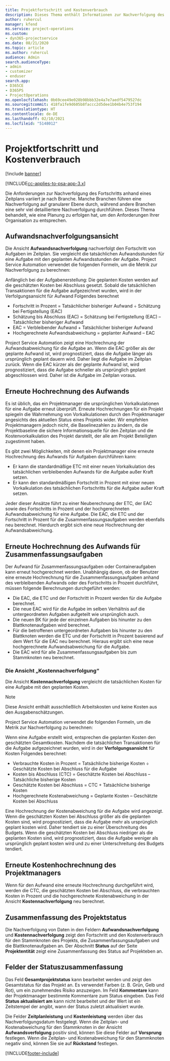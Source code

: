 ```yaml
---
title: Projektfortschritt und Kostenverbrauch
description: Dieses Thema enthält Informationen zur Nachverfolgung des Projektfortschritts und des Kostenverbrauchs.
author: ruhercul
manager: kfend
ms.service: project-operations
ms.custom:
- dyn365-projectservice
ms.date: 08/21/2020
ms.topic: article
ms.author: ruhercul
audience: Admin
search.audienceType:
- admin
- customizer
- enduser
search.app:
- D365CE
- D365PS
- ProjectOperations
ms.openlocfilehash: 0b69cee49e028b98bbb32e4a7e7aedf5479527dc
ms.sourcegitcommit: 418fa1fe9d605b8faccc2d5dee1b04b4e753f194
ms.translationtype: HT
ms.contentlocale: de-DE
ms.lasthandoff: 02/10/2021
ms.locfileid: "5148012"
---
```

# <a name="project-progress-and-cost-consumption"></a>Projektfortschritt und Kostenverbrauch

[!include [banner](../includes/psa-now-project-operations.md)]

[!INCLUDE[cc-applies-to-psa-app-3.x](../includes/cc-applies-to-psa-app-3x.md)]

Die Anforderungen zur Nachverfolgung des Fortschritts anhand eines Zeitplans variiert je nach Branche. Manche Branchen führen eine Nachverfolgung auf granularer Ebene durch, während andere Branchen eine sehr viel detailliertere Nachverfolgung durchführen. Dieses Thema behandelt, wie eine Planung zu erfolgen hat, um den Anforderungen Ihrer Organisation zu entsprechen.

## <a name="effort-tracking-view"></a>Aufwandsnachverfolgungsansicht

Die Ansicht **Aufwandsnachverfolgung** nachverfolgt den Fortschritt von Aufgaben im Zeitplan. Sie vergleicht die tatsächlichen Aufwandsstunden für eine Aufgabe mit den geplanten Aufwandsstunden der Aufgabe. Project Service Automation verwendet die folgenden Formeln, um die Metrik zur Nachverfolgung zu berechnen:

Anfänglich bei der Aufgabenerstellung: Die geplanten Kosten werden auf die geschätzten Kosten bei Abschluss gesetzt. Sobald die tatsächlichen Transaktionen für die Aufgabe aufgezeichnet wurden, wird in der Verfolgungsansicht für Aufwand Folgendes berechnet

- Fortschritt in Prozent = Tatsächlicher bisheriger Aufwand ÷ Schätzung bei Fertigstellung (EAC) 
- Schätzung bis Abschluss (EAC) = Schätzung bei Fertigstellung (EAC) – Tatsächlicher bisheriger Aufwand 
- EAC = Verbleibender Aufwand + Tatsächlicher bisheriger Aufwand 
- Hochgerechnete Aufwandsabweichung = geplanter Aufwand – EAC

Project Service Automation zeigt eine Hochrechnung der Aufwandsabweichung für die Aufgabe an. Wenn die EAC größer als der geplante Aufwand ist, wird prognostiziert, dass die Aufgabe länger als ursprünglich geplant dauern wird. Daher liegt die Aufgabe im Zeitplan zurück. Wenn die EAC kürzer als der geplante Aufwand ist, wird prognostiziert, dass die Aufgabe schneller als ursprünglich geplant abgeschlossen wird. Daher ist die Aufgabe im Zeitplan voraus.

## <a name="reprojecting-effort"></a>Erneute Hochrechnung des Aufwands

Es ist üblich, das ein Projektmanager die ursprünglichen Vorkalkulationen für eine Aufgabe erneut überprüft. Erneute Hochrechnungen für ein Projekt spiegeln die Wahrnehmung von Vorkalkulationen durch den Projektmanager angesichts des aktuellen Status eines Projekts wider. Wir empfehlen Projektmanagern jedoch nicht, die Baselinezahlen zu ändern, da die Projektbaseline die sichere Informationsquelle für den Zeitplan und die Kostenvorkalkulation des Projekt darstellt, der alle am Projekt Beteiligten zugestimmt haben.

Es gibt zwei Möglichkeiten, mit denen ein Projektmanager eine erneute Hochrechnung des Aufwands für Aufgaben durchführen kann:

- Er kann die standardmäßige ETC mit einer neuen Vorkalkulation des tatsächlichen verbleibenden Aufwands für die Aufgabe außer Kraft setzen. 
- Er kann den standardmäßigen Fortschritt in Prozent mit einer neuen Vorkalkulation des tatsächlichen Fortschritts für die Aufgabe außer Kraft setzen.

Jeder dieser Ansätze führt zu einer Neuberechnung der ETC, der EAC sowie des Fortschritts in Prozent und der hochgerechneten Aufwandsabweichung für eine Aufgabe. Die EAC, die ETC und der Fortschritt in Prozent für die Zusammenfassungsaufgaben werden ebenfalls neu berechnet. Hierdurch ergibt sich eine neue Hochrechnung der Aufwandsabweichung.

## <a name="reprojection-of-effort-on-summary-tasks"></a>Erneute Hochrechnung des Aufwands für Zusammenfassungsaufgaben

Der Aufwand für Zusammenfassungsaufgaben oder Containeraufgaben kann erneut hochgerechnet werden. Unabhängig davon, ob der Benutzer eine erneute Hochrechnung für die Zusammenfassungsaufgaben anhand des verbleibenden Aufwands oder des Fortschritts in Prozent durchführt, müssen folgende Berechnungen durchgeführt werden:

- Die EAC, die ETC und der Fortschritt in Prozent werden für die Aufgabe berechnet.
- Die neue EAC wird für die Aufgabe im selben Verhältnis auf die untergeordneten Aufgaben aufgeteilt wie ursprünglich auch.
- Die neuen BK für jede der einzelnen Aufgaben bis hinunter zu den Blattknotenaufgaben wird berechnet. 
- Für die betroffenen untergeordneten Aufgaben bis hinunter zu den Blattknoten werden die ETC und der Fortschritt in Prozent basierend auf dem Wert für die EAC neu berechnet. Hieraus ergibt sich eine neue hochgerechnete Aufwandsabweichung für die Aufgabe. 
- Die EAC wird für alle Zusammenfassungsaufgaben bis zum Stammknoten neu berechnet.

### <a name="cost-tracking-view"></a>Die Ansicht „Kostennachverfolgung“ 

Die Ansicht **Kostennachverfolgung** vergleicht die tatsächlichen Kosten für eine Aufgabe mit den geplanten Kosten. 

> [!NOTE]
> Diese Ansicht enthält ausschließlich Arbeitskosten und keine Kosten aus den Ausgabenschätzungen. 

Project Service Automation verwendet die folgenden Formeln, um die Metrik zur Nachverfolgung zu berechnen:

Wenn eine Aufgabe erstellt wird, entsprechen die geplanten Kosten den geschätzten Gesamtkosten. Nachdem die tatsächlichen Transaktionen für die Aufgabe aufgezeichnet wurden, wird in der **Verfolgungsansicht** für Kosten Folgendes berechnet:

 - Verbrauchte Kosten in Prozent = Tatsächliche bisherige Kosten ÷ Geschätzte Kosten bei Abschluss für die Aufgabe
 - Kosten bis Abschluss (CTC) = Geschätzte Kosten bei Abschluss – Tatsächliche bisherige Kosten
 - Geschätzte Kosten bei Abschluss = CTC + Tatsächliche bisherige Kosten
 - Hochgerechnete Kostenabweichung = Geplante Kosten – Geschätzte Kosten bei Abschluss

Eine Hochrechnung der Kostenabweichung für die Aufgabe wird angezeigt. Wenn die geschätzten Kosten bei Abschluss größer als die geplanten Kosten sind, wird prognostiziert, dass die Aufgabe mehr als ursprünglich geplant kosten wird. Daher tendiert sie zu einer Überschreitung des Budgets. Wenn die geschätzten Kosten bei Abschluss niedriger als die geplanten Kosten sind, wird prognostiziert, dass die Aufgabe weniger als ursprünglich geplant kosten wird und zu einer Unterschreitung des Budgets tendiert.

## <a name="project-managers-reprojection-of-cost"></a>Erneute Kostenhochrechnung des Projektmanagers

Wenn für den Aufwand eine erneute Hochrechnung durchgeführt wird, werden die CTC, die geschätzten Kosten bei Abschluss, die verbrauchten Kosten in Prozent und die hochgerechnete Kostenabweichung in der Ansicht **Kostennachverfolgung** neu berechnet.

## <a name="project-status-summary"></a>Zusammenfassung des Projektstatus

Die Nachverfolgung von Daten in den Feldern **Aufwandsnachverfolgung** und **Kostennachverfolgung** zeigt den Fortschritt und den Kostenverbrauch für den Stammknoten des Projekts, die Zusammenfassungsaufgaben und die Blattknotenaufgaben an. Der Abschnitt **Status** auf der Seite **Projektentität** zeigt eine Zusammenfassung des Status auf Projekteben an.

## <a name="status-summary-fields"></a>Felder der Statuszusammenfassung

Das Feld **Gesamtprojektstatus** kann bearbeitet werden und zeigt den Gesamtstatus für das Projekt an. Es verwendet Farben (z. B. Grün, Gelb und Rot), um ein zunehmendes Risiko anzuzeigen. Im Feld **Kommentare** kann der Projektmanager bestimmte Kommentare zum Status eingeben. Das Feld **Status aktualisiert am** kann nicht bearbeitet und der Wert ist ein Zeitstempel der angibt, wann der Status zuletzt aktualisiert wurde.

Die Felder **Zeitplanleistung** und **Kostenleistung** werden über das Nachverfolgungsdatum festgelegt. Wenn die Zeitplan- und Kostenabweichung für den Stammknoten in der Ansicht **Aufwandsverfolgung** positiv sind, können Sie diese Felder auf **Vorsprung** festlegen. Wenn die Zeitplan- und Kostenabweichung für den Stammknoten negativ sind, können Sie sie auf **Rückstand** festlegen.


[!INCLUDE[footer-include](../includes/footer-banner.md)]